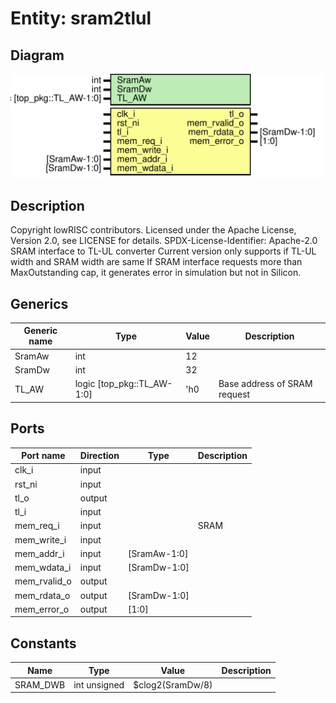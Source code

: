 # Entity: sram2tlul

## Diagram

![Diagram](sram2tlul.svg "Diagram")
## Description

Copyright lowRISC contributors.
 Licensed under the Apache License, Version 2.0, see LICENSE for details.
 SPDX-License-Identifier: Apache-2.0
 SRAM interface to TL-UL converter
      Current version only supports if TL-UL width and SRAM width are same
      If SRAM interface requests more than MaxOutstanding cap, it generates
      error in simulation but not in Silicon.
 
## Generics

| Generic name | Type                       | Value | Description                  |
| ------------ | -------------------------- | ----- | ---------------------------- |
| SramAw       | int                        | 12    |                              |
| SramDw       | int                        | 32    |                              |
| TL_AW        | logic [top_pkg::TL_AW-1:0] | 'h0   | Base address of SRAM request |
## Ports

| Port name    | Direction | Type         | Description |
| ------------ | --------- | ------------ | ----------- |
| clk_i        | input     |              |             |
| rst_ni       | input     |              |             |
| tl_o         | output    |              |             |
| tl_i         | input     |              |             |
| mem_req_i    | input     |              | SRAM        |
| mem_write_i  | input     |              |             |
| mem_addr_i   | input     | [SramAw-1:0] |             |
| mem_wdata_i  | input     | [SramDw-1:0] |             |
| mem_rvalid_o | output    |              |             |
| mem_rdata_o  | output    | [SramDw-1:0] |             |
| mem_error_o  | output    | [1:0]        |             |
## Constants

| Name     | Type         | Value            | Description |
| -------- | ------------ | ---------------- | ----------- |
| SRAM_DWB | int unsigned | $clog2(SramDw/8) |             |
